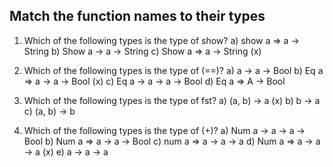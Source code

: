 ## Match the function names to their types

1. Which of the following types is the type of show?
a) show a => a -> String
b) Show a -> a -> String
c) Show a => a -> String (x)

2. Which of the following types is the type of (==)?
a) a -> a -> Bool
b) Eq a => a -> a -> Bool (x)
c) Eq a -> a -> a -> Bool
d) Eq a => A -> Bool

3. Which of the following types is the type of fst?
a) (a, b) -> a (x)
b) b -> a
c) (a, b) -> b

4. Which of the following types is the type of (+)?
a) Num a -> a -> a -> Bool
b) Num a => a -> a -> Bool
c) num a => a -> a -> a
d) Num a => a -> a -> a   (x)
e) a -> a -> a
